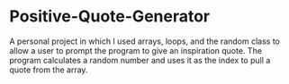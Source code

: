 # Positive-Quote-Generator
 A personal project in which I used arrays, loops, and the random class to allow a user to prompt the program to give an inspiration quote. The program calculates a random number and uses it as the index to pull a quote from the array.
